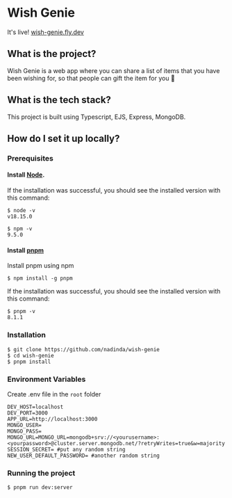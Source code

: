 # Wish Genie

It's live! [wish-genie.fly.dev](https://wish-genie.fly.dev/)

## What is the project?

Wish Genie is a web app where you can share a list of items that you have been wishing for, so that people can gift the item for you 🎁

## What is the tech stack?

This project is built using Typescript, EJS, Express, MongoDB.

## How do I set it up locally?

### Prerequisites

#### Install [Node](https://nodejs.org/en/).

If the installation was successful, you should see the installed version with this command:

    $ node -v
    v18.15.0

    $ npm -v
    9.5.0

#### Install [pnpm](https://pnpm.io/installation)

Install pnpm using npm

    $ npm install -g pnpm

If the installation was successful, you should see the installed version with this command:

    $ pnpm -v
    8.1.1

### Installation

    $ git clone https://github.com/nadinda/wish-genie
    $ cd wish-genie
    $ pnpm install

### Environment Variables

Create .env file in the `root` folder

    DEV_HOST=localhost
    DEV_PORT=3000
    APP_URL=http://localhost:3000
    MONGO_USER=
    MONGO_PASS=
    MONGO_URL=MONGO_URL=mongodb+srv://<yourusername>:<yourpassword>@cluster.server.mongodb.net/?retryWrites=true&w=majority
    SESSION_SECRET= #put any random string
    NEW_USER_DEFAULT_PASSWORD= #another random string

### Running the project

    $ pnpm run dev:server
